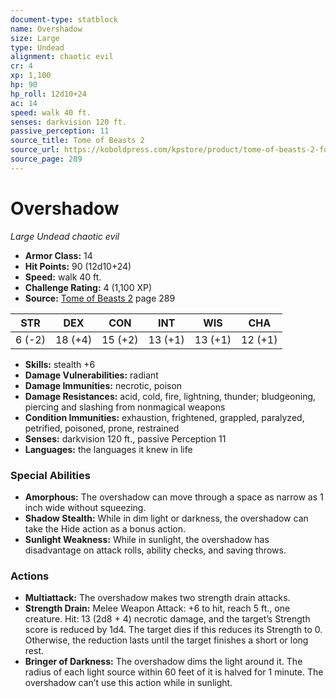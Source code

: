 ```yaml
---
document-type: statblock
name: Overshadow
size: Large
type: Undead
alignment: chaotic evil
cr: 4
xp: 1,100
hp: 90
hp_roll: 12d10+24
ac: 14
speed: walk 40 ft.
senses: darkvision 120 ft. 
passive_perception: 11
source_title: Tome of Beasts 2
source_url: https://koboldpress.com/kpstore/product/tome-of-beasts-2-for-5th-edition
source_page: 289
---
```


# Overshadow

*Large* *Undead* *chaotic evil*

- **Armor Class:** 14
- **Hit Points:** 90 (12d10+24)
- **Speed:** walk 40 ft.
- **Challenge Rating:** 4 (1,100 XP)
- **Source:** [Tome of Beasts 2](https://koboldpress.com/kpstore/product/tome-of-beasts-2-for-5th-edition) page 289

| STR | DEX | CON | INT | WIS | CHA |
| --- | --- | --- | --- | --- | --- |
| 6 (-2) | 18 (+4) | 15 (+2) | 13 (+1) | 13 (+1) | 12 (+1) |

- **Skills:** stealth +6
- **Damage Vulnerabilities:** radiant
- **Damage Immunities:** necrotic, poison
- **Damage Resistances:** acid, cold, fire, lightning, thunder; bludgeoning, piercing and slashing from nonmagical weapons
- **Condition Immunities:** exhaustion, frightened, grappled, paralyzed, petrified, poisoned, prone, restrained
- **Senses:** darkvision 120 ft., passive Perception 11
- **Languages:** the languages it knew in life

### Special Abilities

- **Amorphous:** The overshadow can move through a space as narrow as 1 inch wide without squeezing.
- **Shadow Stealth:** While in dim light or darkness, the overshadow can take the Hide action as a bonus action.
- **Sunlight Weakness:** While in sunlight, the overshadow has disadvantage on attack rolls, ability checks, and saving throws.

### Actions

- **Multiattack:** The overshadow makes two strength drain attacks.
- **Strength Drain:** Melee Weapon Attack: +6 to hit, reach 5 ft., one creature. Hit: 13 (2d8 + 4) necrotic damage, and the target’s Strength score is reduced by 1d4. The target dies if this reduces its Strength to 0. Otherwise, the reduction lasts until the target finishes a short or long rest.
- **Bringer of Darkness:** The overshadow dims the light around it. The radius of each light source within 60 feet of it is halved for 1 minute. The overshadow can’t use this action while in sunlight.

